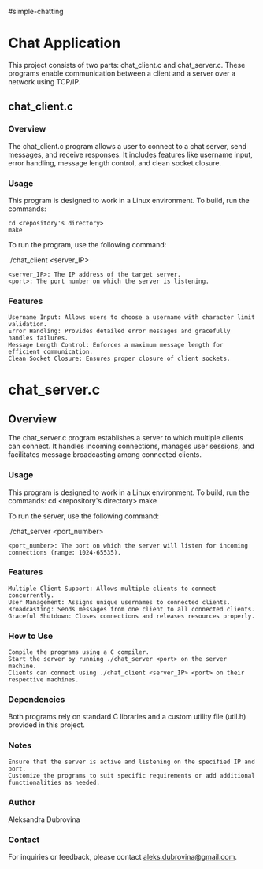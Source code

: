 #simple-chatting

# Chat Application

This project consists of two parts: chat_client.c and chat_server.c. These programs enable communication between a client 
and a server over a network using TCP/IP.

## chat_client.c
### Overview

The chat_client.c program allows a user to connect to a chat server, send messages, and receive responses. It includes 
features like username input, error handling, message length control, and clean socket closure.

### Usage

This program is designed to work in a Linux environment. To build, run the commands:

    cd <repository's directory> 
    make

To run the program, use the following command:

./chat_client <server_IP> <port>

    <server_IP>: The IP address of the target server.
    <port>: The port number on which the server is listening.

### Features

    Username Input: Allows users to choose a username with character limit validation.
    Error Handling: Provides detailed error messages and gracefully handles failures.
    Message Length Control: Enforces a maximum message length for efficient communication.
    Clean Socket Closure: Ensures proper closure of client sockets.


# chat_server.c
## Overview

The chat_server.c program establishes a server to which multiple clients can connect. It handles incoming connections, manages user sessions, and facilitates message broadcasting among connected clients.

### Usage
This program is designed to work in a Linux environment. To build, run the commands:
cd <repository's directory> 
make

To run the server, use the following command:

./chat_server <port_number>

    <port_number>: The port on which the server will listen for incoming connections (range: 1024-65535).

### Features

    Multiple Client Support: Allows multiple clients to connect concurrently.
    User Management: Assigns unique usernames to connected clients.
    Broadcasting: Sends messages from one client to all connected clients.
    Graceful Shutdown: Closes connections and releases resources properly.

### How to Use

    Compile the programs using a C compiler.
    Start the server by running ./chat_server <port> on the server machine.
    Clients can connect using ./chat_client <server_IP> <port> on their respective machines.

### Dependencies

Both programs rely on standard C libraries and a custom utility file (util.h) provided in this project.

### Notes

    Ensure that the server is active and listening on the specified IP and port.
    Customize the programs to suit specific requirements or add additional functionalities as needed.

### Author

Aleksandra Dubrovina

### Contact

For inquiries or feedback, please contact aleks.dubrovina@gmail.com.

